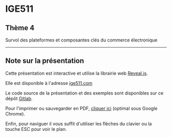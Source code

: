 # IGE511
## Thème 4

Survol des plateformes et composantes clés du commerce électronique

----------

## Note sur la présentation

Cette présentation est interactive et utilise la librairie web [Reveal.js](https://github.com/hakimel/reveal.js).

Elle est disponible à l'adresse [ige511.com](https://ige511.com)

Le code source de la présentation et des exemples sont disponibles sur ce dépôt [Gitlab](https://gitlab.com/mlereste/ige511-notes-cours).

Pour l'imprimer ou sauvegarder en PDF, [cliquer ici](?print-pdf) (optimal sous Google Chrome).

Enfin, pour naviguer il vous suffit d'utiliser les flèches du clavier ou la touche ESC pour voir le plan.

